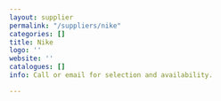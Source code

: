 ```yaml
---
layout: supplier
permalink: "/suppliers/nike"
categories: []
title: Nike
logo: ''
website: ''
catalogues: []
info: Call or email for selection and availability.

---
```

